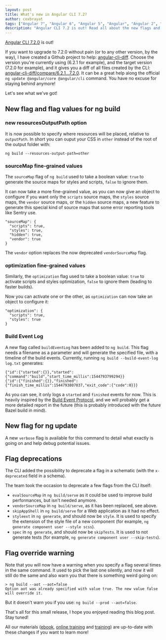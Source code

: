 ```yaml
---
layout: post
title: What's new in Angular CLI 7.2?
author: cexbrayat
tags: ["Angular 7", "Angular 6", "Angular 5", "Angular", "Angular 2", "Angular 4", "Angular CLI"]
description: "Angular CLI 7.2 is out! Read all about the new flags and options available!"
---
```


[Angular CLI 7.2.0](https://github.com/angular/angular-cli/releases/tag/v7.2.0) is out!

If you want to upgrade to 7.2.0 without pain (or to any other version, by the way), I have created a Github project to help: [angular-cli-diff](https://github.com/cexbrayat/angular-cli-diff). Choose the version you're currently using (6.2.1 for example), and the target version (7.2.0 for example), and it gives you a diff of all files created by the CLI: [angular-cli-diff/compare/6.2.1...7.2.0](https://github.com/cexbrayat/angular-cli-diff/compare/6.2.1...7.2.0).
It can be a great help along the official `ng update @angular/core @angular/cli` command.
You have no excuse for staying behind anymore!

Let's see what we've got!

## New flag and flag values for ng build

### new resourcesOutputPath option

It is now possible to specify where resources will be placed, relative to `outputPath`.
In short you can ouput your CSS in `other` instead of the root of the output folder with:

    ng build --resources-output-path=other

### sourceMap fine-grained values

The `sourceMap` flag of `ng build` used to take a boolean value:
`true` to generate the source maps for styles and scripts,
`false` to ignore them.

It can now take a more fine-grained value, as you can now give an object to configure if you want
only the `scripts` source maps, the `styles` source maps, the `vendor` source maps, or the `hidden` source maps,
a new feature to generate this special kind of source maps that some error reporting tools like Sentry use.

    "sourceMap": {
      "scripts": true,
      "styles": true,
      "hidden": true,
      "vendor": true
    }

The `vendor` option replaces the now deprecated `vendorSourceMap` flag.

### optimization fine-grained values

Similarly, the `optimization` flag used to take a boolean value:
`true` to activate scripts and styles optimization,
`false` to ignore them (leading to faster builds).

Now you can activate one or the other, as `optimization` can now take an object to configure it:

    "optimization": {
      "scripts": true,
      "styles": true
    }

### Build Event Log

A new flag called `buildEventLog` has been added to `ng build`.
This flag needs a filename as a parameter and will generate the specified file,
with a timeline of the build events.
Currently, running `ng build --build-event-log log.txt` generates:

    {"id":{"started":{}},"started":{"command":"build","start_time_millis":1544793799294}}
    {"id":{"finished":{}},"finished":{"finish_time_millis":1544793807037,"exit_code":{"code":0}}}

As you can see, it only logs a `started` and `finished` events for now.
This is heavily inspired by the [Build Event Protocol](https://docs.bazel.build/versions/master/build-event-protocol.html),
and we will probably get a more detailed report in the future (this is probably introduced with the future Bazel build in mind).

## New flag for ng update

A new `verbose` flag is available for this command to detail what exactly is going on and help debug potential issues.

## Flag deprecations

The CLI added the possibility to deprecate a flag in a schematic (with the `x-deprecated` field in a schema).

The team took the occasion to deprecate a few flags from the CLI itself:

- `evalSourceMap` in `ng build/serve` as it could be used to improve build performances, but isn't needed anymore.
- `vendorSourceMap` in `ng build/serve`, as it has been replaced, see above.
- `skipAppShell` in `ng build/serve` for a Web application as it had no effect.
- `styleext` in `ng generate`, and should now be `style`. It is used to specify the extension of the style file of a new component (for example, `ng generate component user --style scss`).
- `spec` in `ng generate`, and should now be `skipTests`. It is used to not generate tests (for example, `ng generate component user --skip-tests`).

## Flag override warning

Note that you will now have a warning when you specify a flag several times in the same command.
It used to pick the last one silently,
and now it will still do the same and also warn you that there is something weird going on:

    > ng build --aot --aot=false
    Option aot was already specified with value true. The new value false will override it.

But it doesn't warn you if you use: `ng build --prod --aot=false`.

That's all for this small release, I hope you enjoyed reading this blog post.
Stay tuned!

All our materials ([ebook](https://books.ninja-squad.com/angular), [online training](https://angular-exercises.ninja-squad.com/) and [training](https://ninja-squad.com/training/angular)) are up-to-date with these changes if you want to learn more!

